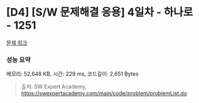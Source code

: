 # [D4] [S/W 문제해결 응용] 4일차 - 하나로 - 1251 

[문제 링크](https://swexpertacademy.com/main/code/problem/problemDetail.do?contestProbId=AV15StKqAQkCFAYD) 

### 성능 요약

메모리: 52,648 KB, 시간: 229 ms, 코드길이: 2,651 Bytes



> 출처: SW Expert Academy, https://swexpertacademy.com/main/code/problem/problemList.do